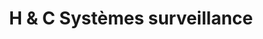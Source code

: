 ---
title: "H & C Systèmes surveillance"
url: /chateau-thierry/h-et-c-systemes-surveillance/
shop: magasin de variétés
---